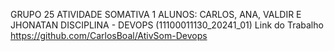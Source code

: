 GRUPO 25 ATIVIDADE SOMATIVA 1 
ALUNOS: CARLOS, ANA, VALDIR E JHONATAN
DISCIPLINA - DEVOPS (11100011130_20241_01)
Link do Trabalho https://github.com/CarlosBoal/AtivSom-Devops
